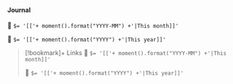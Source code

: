 #### Journal

📆 `$= '[['+ moment().format("YYYY-MM") +'|This month]]'`

📆 `$= '[['+ moment().format("YYYY") +'|This year]]'`


> [!bookmark]+ Links
> 📆 `$= '[['+ moment().format("YYYY-MM") +'|This month]]'`
>
> 📆 `$= '[['+ moment().format("YYYY") +'|This year]]'`